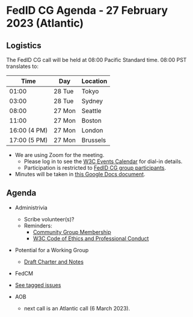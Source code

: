 # FedID CG Agenda - 27 February 2023 (Atlantic)

## Logistics

The FedID CG call will be held at 08:00 Pacific Standard time. 08:00 PST translates to:

| Time         | Day    | Location      |
| ------------ | ------ | ------------- |
| 01:00        | 28 Tue | Tokyo         |
| 03:00        | 28 Tue | Sydney        |
| 08:00        | 27 Mon | Seattle       |
| 11:00        | 27 Mon | Boston        |
| 16:00 (4 PM) | 27 Mon | London        |
| 17:00 (5 PM) | 27 Mon | Brussels      |


* We are using Zoom for the meeting.
    * Please log in to see the [W3C Events Calendar](https://www.w3.org/events/meetings/ca7d8762-b6f1-4229-bb8e-aa734d58b11a/20230227T080000) for dial-in details. 
    * Participation is restricted to [FedID CG group participants](https://www.w3.org/community/fed-id/participants).
* Minutes will be taken in [this Google Docs document](https://docs.google.com/document/d/1O7Rn8Aj4rsYWohdEP61lnGdgkai0xTZFQgm7XEA0RBM/edit#).


## Agenda

* Administrivia
  * Scribe volunteer(s)?
  * Reminders: 
     * [Community Group Membership](https://www.w3.org/community/fed-id/)
     * [W3C Code of Ethics and Professional Conduct](https://www.w3.org/Consortium/cepc/)

* Potential for a Working Group
  * [Draft Charter and Notes](https://docs.google.com/document/d/1I-ZPbpOlXpU1fFcmu-loWd8_inX6wBG_toSNGswyZRI/edit#)

*  FedCM
  * [See tagged issues](https://github.com/fedidcg/FedCM/labels/agenda%2B)


* AOB
   * next call is an Atlantic call (6 March 2023). 
